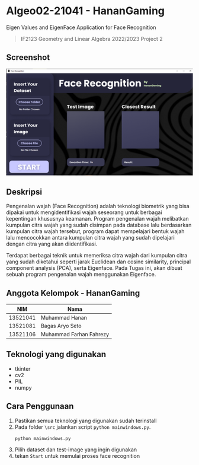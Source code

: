 # Algeo02-21041 - HananGaming
Eigen Values and EigenFace Application for Face Recognition 
> IF2123 Geometry and Linear Algebra 2022/2023 Project 2

## Screenshot
![alt text](doc/screenshot.png)

## Deskripsi
Pengenalan wajah (Face Recognition) adalah teknologi biometrik yang bisa dipakai untuk mengidentifikasi wajah seseorang untuk berbagai kepentingan khususnya keamanan. Program pengenalan wajah melibatkan kumpulan citra wajah yang sudah disimpan pada database lalu berdasarkan kumpulan citra wajah tersebut, program dapat mempelajari bentuk wajah lalu mencocokkan antara kumpulan citra wajah yang sudah dipelajari dengan citra yang akan diidentifikasi.

Terdapat berbagai teknik untuk memeriksa citra wajah dari kumpulan citra yang sudah diketahui seperti jarak Euclidean dan cosine similarity, principal component analysis (PCA), serta Eigenface. Pada Tugas ini, akan dibuat sebuah program pengenalan wajah menggunakan Eigenface.

## Anggota Kelompok - HananGaming
|NIM|Nama|
|----------|-------------------------|
| 13521041 | Muhammad Hanan          |
| 13521081 | Bagas Aryo Seto         |
| 13521106 | Muhammad Farhan Fahrezy |

## Teknologi yang digunakan
- tkinter
- cv2
- PIL
- numpy

## Cara Penggunaan
1. Pastikan semua teknologi yang digunakan sudah terinstall
2. Pada folder `\src` jalankan script `python mainwindows.py`.
    ```
    python mainwindows.py
    ```
3. Pilih dataset dan test-image yang ingin digunakan
4. tekan `Start` untuk memulai proses face recognition 
